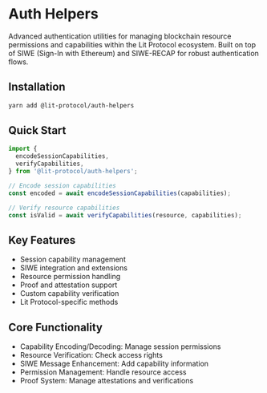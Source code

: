 # Auth Helpers

Advanced authentication utilities for managing blockchain resource permissions and capabilities within the Lit Protocol ecosystem. Built on top of SIWE (Sign-In with Ethereum) and SIWE-RECAP for robust authentication flows.

## Installation

```bash
yarn add @lit-protocol/auth-helpers
```

## Quick Start

```typescript
import {
  encodeSessionCapabilities,
  verifyCapabilities,
} from '@lit-protocol/auth-helpers';

// Encode session capabilities
const encoded = await encodeSessionCapabilities(capabilities);

// Verify resource capabilities
const isValid = await verifyCapabilities(resource, capabilities);
```

## Key Features

- Session capability management
- SIWE integration and extensions
- Resource permission handling
- Proof and attestation support
- Custom capability verification
- Lit Protocol-specific methods

## Core Functionality

- Capability Encoding/Decoding: Manage session permissions
- Resource Verification: Check access rights
- SIWE Message Enhancement: Add capability information
- Permission Management: Handle resource access
- Proof System: Manage attestations and verifications
